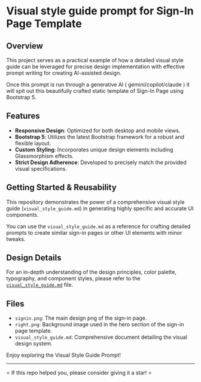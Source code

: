 # Visual style guide prompt for Sign-In Page Template

## Overview
This project serves as a practical example of how a detailed visual style guide can be leveraged for precise design implementation with effective prompt writing for creating AI-assisted design. 

Once this prompt is run through a generative AI ( gemini/copilot/claude ) it will spit out this beautifully crafted static template of Sign-In Page using Bootstrap 5.

## Features
-   **Responsive Design**: Optimized for both desktop and mobile views.
-   **Bootstrap 5**: Utilizes the latest Bootstrap framework for a robust and flexible layout.
-   **Custom Styling**: Incorporates unique design elements including Glassmorphism effects.
-   **Strict Design Adherence**: Developed to precisely match the provided visual specifications.

## Getting Started & Reusability
This repository demonstrates the power of a comprehensive visual style guide (`visual_style_guide.md`) in generating highly specific and accurate UI components. 

You can use the `visual_style_guide.md` as a reference for crafting detailed prompts to create similar sign-in pages or other UI elements with minor tweaks.

## Design Details
For an in-depth understanding of the design principles, color palette, typography, and component styles, please refer to the [`visual_style_guide.md`](visual_style_guide.md) file.

## Files
-   `signin.png`: The main design png of the sign-in page.
-   `right.png`: Background image used in the hero section of the sign-in page template.
-   `visual_style_guide.md`: Comprehensive document detailing the visual design system.

Enjoy exploring the Visual Style Guide Prompt!

---

⭐ If this repo helped you, please consider giving it a star! ⭐
